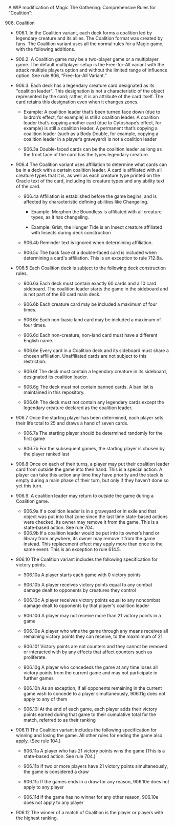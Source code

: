 A WIP modification of Magic The Gathering: Comprehensive Rules for "Coalition":


906. Coalition

* 906.1. In the Coalition variant, each deck forms a coalition led by legendary creature and its allies. The Coalition format was created by fans. The Coalition variant uses all the normal rules for a Magic game, with the following additions.

* 906.2. A Coalition game may be a two-player game or a multiplayer game. The default multiplayer setup is the Free-for-All variant with the attack multiple players option and without the limited range of influence option. See rule 806, “Free-for-All Variant.”

* 906.3. Each deck has a legendary creature card designated as its "coalition leader". This designation is not a characteristic of the object represented by the card; rather, it is an attribute of the card itself. The card retains this designation even when it changes zones.

	* Example: A coalition leader that’s been turned face down (due to Ixidron’s effect, for example) is still a coalition leader. A coalition leader that’s copying another card (due to Cytoshape’s effect, for example) is still a coalition leader. A permanent that’s copying a coalition leader (such as a Body Double, for example, copying a coalition leader in a player’s graveyard) is not a coalition leader

	* 906.3a Double-faced cards can be the coalition leader as long as the front face of the card has the types legendary creature.

* 906.4 The Coalition variant uses affiliation to determine what cards can be in a deck with a certain coalition leader. A card is affiliated with all creature types that it is, as well as each creature type printed on the Oracle text of the card, including its creature types and any ability text of the card. 

	* 906.4a Affiliation is established before the game begins, and is affected by characteristic defining abilities like Changeling.

		* Example: Morphon the Boundless is affiliated with all creature types, as it has changeling.

		* Example: Grist, the Hunger Tide is an Insect creature affiliated with Insects during deck construction

	* 906.4b Reminder text is ignored when determining affiliation.

	* 906.5c The back face of a double-faced card is included when determining a card's affiliation. This is an exception to rule 712.8a.

* 906.5 Each Coalition deck is subject to the following deck construction rules.

	* 906.6a Each deck must contain exactly 60 cards and a 10 card sideboard. The coalition leader starts the game in the sideboard and is not part of the 60 card main deck.

	* 906.6b Each creature card may be included a maximum of four times.

	* 906.6c Each non-basic land card may be included a maximum of four times.

	* 906.6d Each non-creature, non-land card must have a different English name.

	* 906.6e Every card in a Coalition deck and its sideboard must share a chosen affiliation. Unaffiliated cards are not subject to this restriction.

	* 906.6f The deck must contain a legendary creature in its sideboard, designated its coalition leader.

	* 906.6g The deck must not contain banned cards. A ban list is maintained in this repository.

	* 906.6h The deck must not contain any legendary cards except the legendary creature declared as the coalition leader.

* 906.7 Once the starting player has been determined, each player sets their life total to 25 and draws a hand of seven cards.

	* 906.7a The starting player should be determined randomly for the first game

	* 906.7b For the subsequent games, the starting player is chosen by the player ranked last

* 906.8 Once on each of their turns, a player may put their coalition leader card from outside the game into their hand. This is a special action. A player can take this action any time they have priority and the stack is empty during a main phase of their turn, but only if they haven’t done so yet this turn.

* 906.9. A coalition leader may return to outside the game during a Coalition game.
	* 906.9a If a coalition leader is in a graveyard or in exile and that object was put into that zone since the last time state-based actions were checked, its owner may remove it from the game. This is a state-based action. See rule 704.
	* 906.9b If a coalition leader would be put into its owner’s hand or library from anywhere, its owner may remove it from the game instead. This replacement effect may apply more than once to the same event. This is an exception to rule 614.5.

* 906.10 The Coalition variant includes the following specification for victory points.

	* 906.10a A player starts each game with 0 victory points

	* 906.10b A player receives victory points equal to any combat damage dealt to opponents by creatures they control

	* 906.10c A player receives victory points equal to any noncombat damage dealt to opponents by that player's coalition leader

	* 906.10d A player may not receive more than 21 victory points in a game

	* 906.10e A player who wins the game through any means receives all remaining victory points they can receive, to the maxmimum of 21

	* 906.10f Victory points are not counters and they cannot be removed or interacted with by any effects that affect counters such as proliferate.

	* 906.10g A player who concededs the game at any time loses all victory points from the current game and may not participate in further games

	* 906.10h As an exception, if all opponents remaining in the current game wish to concede to a player simultaneously, 906.11g does not apply to any of them

	* 906.10i At the end of each game, each player adds their victory points earned during that game to their cumulative total for the match, referred to as their ranking

* 906.11 The Coalition variant includes the following specification for winning and losing the game. All other rules for ending the game also apply. (See rule 104.)

	* 906.11a A player who has 21 victory points wins the game (This is a state-based action. See rule 704.)

	* 906.11b If two or more players have 21 victory points simultaneously, the game is considered a draw

	* 906.11c If the games ends in a draw for any reason, 906.10e does not apply to any player

	* 906.11d If the game has no winner for any other reason, 906.10e does not apply to any player

* 906.12 The winner of a match of Coalition is the player or players with the highest ranking. 
